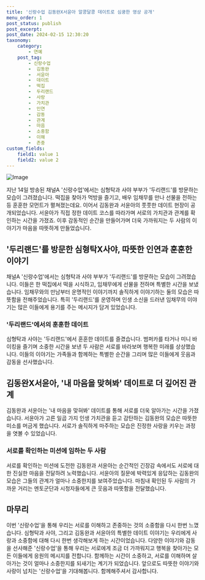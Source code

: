 ```yaml
---
title: '신랑수업 김동완X서윤아 알콩달콩 데이트로 심쿵한 영상 공개'
menu_order: 1
post_status: publish
post_excerpt: 
post_date: 2024-02-15 12:30:20
taxonomy:
    category:
        - 연예
    post_tag:
        - 신랑수업
        -  김동완
        -  서윤아
        -  데이트
        -  떡집
        -  두리랜드
        -  사랑
        -  가치관
        -  인연
        -  감동
        -  관계
        -  마음
        -  소중함
        -  이해
        -  존중
custom_fields:
    field1: value 1
    field2: value 2
---
```


![Image](https://mimgnews.pstatic.net/image/076/2024/02/15/2024021501000958800131541_20240215081101907.jpg?type=w540)

지난 14일 방송된 채널A '신랑수업'에서는 심형탁과 사야 부부가 '두리랜드'를 방문하는 모습이 그려졌습니다. 떡집을 찾아가 먹방을 즐기고, 배우 임채무를 만나 선물을 전하는 등 훈훈한 모먼트가 펼쳐졌는데요. 이어서 김동완과 서윤아의 풋풋한 데이트 현장이 공개되었습니다. 서윤아가 직접 정한 데이트 코스를 따라가며 서로의 가치관과 관계를 확인하는 시간을 가졌죠. 이후 감동적인 순간을 만들어가며 더욱 가까워지는 두 사람의 이야기가 마음을 따뜻하게 만들었습니다.
## '두리랜드'를 방문한 심형탁X사야, 따뜻한 인연과 훈훈한 이야기
채널A '신랑수업'에서는 심형탁과 사야 부부가 '두리랜드'를 방문하는 모습이 그려졌습니다. 이들은 한 떡집에서 떡을 시식하고, 임채무에게 선물을 전하며 특별한 시간을 보냈습니다. 임채무와의 만남부터 운명적인 이야기까지 솔직하게 이야기하는 둘의 모습은 따뜻함을 전해주었습니다. 특히 '두리랜드'를 운영하며 인생 소신을 드러낸 임채무의 이야기는 많은 이들에게 용기를 주는 메시지가 담겨 있었습니다.
### '두리랜드'에서의 훈훈한 데이트
심형탁과 사야는 '두리랜드'에서 훈훈한 데이트를 즐겼습니다. 범퍼카를 타거나 미니 바이킹을 즐기며 소중한 시간을 보낸 두 사람은 서로를 바라보며 행복한 미래를 상상했습니다. 이들의 이야기는 가족들과 함께하는 특별한 순간을 그리며 많은 이들에게 웃음과 감동을 선사했습니다.
## 김동완X서윤아, '내 마음을 맞혀봐' 데이트로 더 깊어진 관계
김동완과 서윤아는 '내 마음을 맞혀봐' 데이트를 통해 서로를 더욱 알아가는 시간을 가졌습니다. 서윤아가 고른 일곱 가지 인생 가치관을 듣고 감탄하는 김동완의 모습은 따뜻한 미소를 머금게 했습니다. 서로가 솔직하게 마주하는 모습은 진정한 사랑을 키우는 과정을 엿볼 수 있었습니다.
### 서로를 확인하는 미션에 임하는 두 사람
서로를 확인하는 미션에 도전한 김동완과 서윤아는 순간적인 긴장감 속에서도 서로에 대한 진실한 마음을 전달하려 노력했습니다. 서윤아의 질문에 박력있게 응답하는 김동완의 모습은 그들의 관계가 얼마나 소중한지를 보여주었습니다. 마침내 확인된 두 사람의 가까운 거리는 멘토군단과 시청자들에게 큰 웃음과 따뜻함을 전달했습니다.
## 마무리
이번 '신랑수업'을 통해 우리는 서로를 이해하고 존중하는 것의 소중함을 다시 한번 느꼈습니다. 심형탁과 사야, 그리고 김동완과 서윤아의 특별한 데이트 이야기는 우리에게 사랑과 소중함에 대해 다시 한번 생각해보게 하는 시간이었습니다. 다양한 이야기와 감동을 선사해준 '신랑수업'을 통해 우리는 서로에게 조금 더 가까워지고 행복을 찾아가는 모든 이들에게 응원의 메시지를 전합니다. 함께하는 시간이 소중하고, 서로를 이해하며 살아가는 것이 얼마나 소중한지를 되새기는 계기가 되었습니다. 앞으로도 따뜻한 이야기와 사랑이 넘치는 '신랑수업'을 기대해봅니다. 함께해주셔서 감사합니다.
